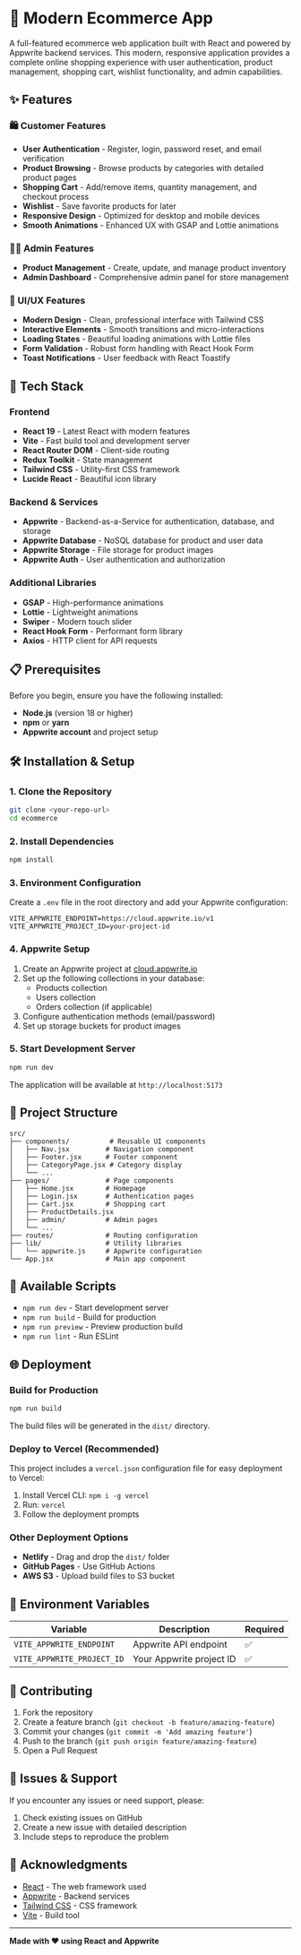 # 🛒 Modern Ecommerce App

A full-featured ecommerce web application built with React and powered by Appwrite backend services. This modern, responsive application provides a complete online shopping experience with user authentication, product management, shopping cart, wishlist functionality, and admin capabilities.

## ✨ Features

### 🛍️ Customer Features
- **User Authentication** - Register, login, password reset, and email verification
- **Product Browsing** - Browse products by categories with detailed product pages
- **Shopping Cart** - Add/remove items, quantity management, and checkout process
- **Wishlist** - Save favorite products for later
- **Responsive Design** - Optimized for desktop and mobile devices
- **Smooth Animations** - Enhanced UX with GSAP and Lottie animations

### 👨‍💼 Admin Features
- **Product Management** - Create, update, and manage product inventory
- **Admin Dashboard** - Comprehensive admin panel for store management

### 🎨 UI/UX Features
- **Modern Design** - Clean, professional interface with Tailwind CSS
- **Interactive Elements** - Smooth transitions and micro-interactions
- **Loading States** - Beautiful loading animations with Lottie files
- **Form Validation** - Robust form handling with React Hook Form
- **Toast Notifications** - User feedback with React Toastify

## 🚀 Tech Stack

### Frontend
- **React 19** - Latest React with modern features
- **Vite** - Fast build tool and development server
- **React Router DOM** - Client-side routing
- **Redux Toolkit** - State management
- **Tailwind CSS** - Utility-first CSS framework
- **Lucide React** - Beautiful icon library

### Backend & Services
- **Appwrite** - Backend-as-a-Service for authentication, database, and storage
- **Appwrite Database** - NoSQL database for product and user data
- **Appwrite Storage** - File storage for product images
- **Appwrite Auth** - User authentication and authorization

### Additional Libraries
- **GSAP** - High-performance animations
- **Lottie** - Lightweight animations
- **Swiper** - Modern touch slider
- **React Hook Form** - Performant form library
- **Axios** - HTTP client for API requests

## 📋 Prerequisites

Before you begin, ensure you have the following installed:
- **Node.js** (version 18 or higher)
- **npm** or **yarn**
- **Appwrite account** and project setup

## 🛠️ Installation & Setup

### 1. Clone the Repository
```bash
git clone <your-repo-url>
cd ecommerce
```

### 2. Install Dependencies
```bash
npm install
```

### 3. Environment Configuration
Create a `.env` file in the root directory and add your Appwrite configuration:

```env
VITE_APPWRITE_ENDPOINT=https://cloud.appwrite.io/v1
VITE_APPWRITE_PROJECT_ID=your-project-id
```

### 4. Appwrite Setup
1. Create an Appwrite project at [cloud.appwrite.io](https://cloud.appwrite.io)
2. Set up the following collections in your database:
   - Products collection
   - Users collection
   - Orders collection (if applicable)
3. Configure authentication methods (email/password)
4. Set up storage buckets for product images

### 5. Start Development Server
```bash
npm run dev
```

The application will be available at `http://localhost:5173`

## 📁 Project Structure

```
src/
├── components/          # Reusable UI components
│   ├── Nav.jsx         # Navigation component
│   ├── Footer.jsx      # Footer component
│   ├── CategoryPage.jsx # Category display
│   └── ...
├── pages/              # Page components
│   ├── Home.jsx        # Homepage
│   ├── Login.jsx       # Authentication pages
│   ├── Cart.jsx        # Shopping cart
│   ├── ProductDetails.jsx
│   ├── admin/          # Admin pages
│   └── ...
├── routes/             # Routing configuration
├── lib/                # Utility libraries
│   └── appwrite.js     # Appwrite configuration
└── App.jsx             # Main app component
```

## 🔧 Available Scripts

- `npm run dev` - Start development server
- `npm run build` - Build for production
- `npm run preview` - Preview production build
- `npm run lint` - Run ESLint

## 🌐 Deployment

### Build for Production
```bash
npm run build
```

The build files will be generated in the `dist/` directory.

### Deploy to Vercel (Recommended)
This project includes a `vercel.json` configuration file for easy deployment to Vercel:

1. Install Vercel CLI: `npm i -g vercel`
2. Run: `vercel`
3. Follow the deployment prompts

### Other Deployment Options
- **Netlify** - Drag and drop the `dist/` folder
- **GitHub Pages** - Use GitHub Actions
- **AWS S3** - Upload build files to S3 bucket

## 🔐 Environment Variables

| Variable | Description | Required |
|----------|-------------|----------|
| `VITE_APPWRITE_ENDPOINT` | Appwrite API endpoint | ✅ |
| `VITE_APPWRITE_PROJECT_ID` | Your Appwrite project ID | ✅ |

## 🤝 Contributing

1. Fork the repository
2. Create a feature branch (`git checkout -b feature/amazing-feature`)
3. Commit your changes (`git commit -m 'Add amazing feature'`)
4. Push to the branch (`git push origin feature/amazing-feature`)
5. Open a Pull Request

## 🐛 Issues & Support

If you encounter any issues or need support, please:
1. Check existing issues on GitHub
2. Create a new issue with detailed description
3. Include steps to reproduce the problem

## 🙏 Acknowledgments

- [React](https://reactjs.org/) - The web framework used
- [Appwrite](https://appwrite.io/) - Backend services
- [Tailwind CSS](https://tailwindcss.com/) - CSS framework
- [Vite](https://vitejs.dev/) - Build tool

---

**Made with ❤️ using React and Appwrite**

